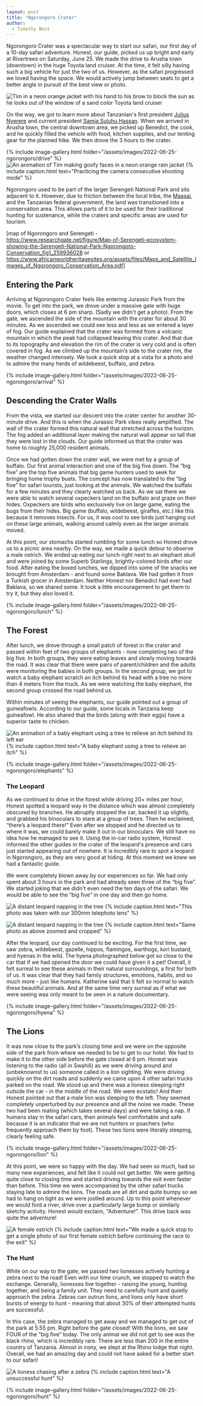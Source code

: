 ```yaml
---
layout: post
title: "Ngorongoro Crater"
author:
  - Timothy Best
---
```


Ngorongoro Crater was a spectacular way to start our safari, our first day of a 10-day safari adventure. Honest, our guide, picked us up bright and early at Rivertrees on Saturday, June 25. We made the drive to Arusha town (downtown) in the huge Toyota land cruiser. At the time, it felt silly having such a big vehicle for just the two of us. However, as the safari progressed we loved having the space. We would actively jump between seats to get a better angle in pursuit of the best view or photo. 

![Tim in a neon orange jacket with his hand to his brow to block the sun as he looks out of the window of a sand color Toyota land cruiser](/assets/images/2022-06-25-ngorongoro/jeep.jpg)

On the way, we got to learn more about Tanzanian's first president [Julius Nyerere](https://en.wikipedia.org/wiki/Julius_Nyerere) and current president [Samia Suluhu Hassan](https://en.wikipedia.org/wiki/Samia_Suluhu_Hassan). When we arrived in Arusha town, the central downtown area, we picked up Benedict, the cook, and he quickly filled the vehicle with food, kitchen supplies, and our tenting gear for the planned hike. We then drove the 3 hours to the crater.

{% include image-gallery.html folder="/assets/images/2022-06-25-ngorongoro/drive" %}
![An animation of Tim making goofy faces in a neon orange rain jacket](/assets/images/2022-06-25-ngorongoro/tim.gif)
{% include caption.html text="Practicing the camera consecutive shooting mode" %}

Ngorongoro used to be part of the larger Serengeti National Park and sits adjacent to it. However, due to friction between the local tribe, the [Maasai](https://en.wikipedia.org/wiki/Maasai_people), and the Tanzanian federal government, the land was transitioned into a conservation area. This allows parts of it to be used for their traditional hunting for sustenance, while the craters and specific areas are used for tourism. 

[map of Ngorongoro and Serengeti - https://www.researchgate.net/figure/Map-of-Serengeti-ecosystem-showing-the-Serengeti-National-Park-Ngorongoro-Conservation_fig1_259936028 or https://www.africanworldheritagesites.org/assets/files/Maps_and_Satellite_Images_of_Ngorongoro_Conservation_Area.pdf] 

## Entering the Park

Arriving at Ngorongoro Crater feels like entering Jurassic Park from the movie. To get into the park, we drove under a massive gate with huge doors, which closes at 6 pm sharp. (Sadly we didn't get a photo). From the gate, we ascended the side of the mountain with the crater for about 30 minutes. As we ascended we could see less and less as we entered a layer of fog. Our guide explained that the crater was formed from a volcanic mountain in which the peak had collapsed leaving this crater. And that due to its topography and elevation the rim of the crater is very cold and is often covered in fog. As we climbed up the mountain’s side to the crater rim, the weather changed intensely. We took a quick stop at a vista for a photo and to admire the many herds of wildebeest, buffalo, and zebra.

{% include image-gallery.html folder="/assets/images/2022-06-25-ngorongoro/arrival" %}

## Descending the Crater Walls

From the vista, we started our descent into the crater center for another 30-minute drive. And this is when the Jurassic Park vibes really amplified. The wall of the crater formed this natural wall that stretched across the horizon. The fog added an additional layer making the natural wall appear so tall that they were lost in the clouds. Our guide informed us that the crater was home to roughly 25,000 resident animals.

Once we had gotten down the crater wall, we were met by a group of buffalo. Our first animal interaction and one of the big five down. The “big five” are the top five animals that big game hunters used to seek for bringing home trophy busts. The concept has now translated to the “big five” for safari tourists, just looking at the animals. We watched the buffalo for a few minutes and they clearly watched us back. As we sat there we were able to watch several oxpeckers land on the buffalo and graze on their hides. Oxpeckers are birds who exclusively live on large game, eating the bugs from their hides. Big game (buffalo, wildebeest, giraffes, etc.) like this because it removes insects. For us, it was cool to see birds just hanging out on these large animals, walking around calmly even as the larger animals moved.   

At this point, our stomachs started rumbling for some lunch so Honest drove us to a picnic area nearby. On the way, we made a quick detour to observe a male ostrich. We ended up eating our lunch right next to an elephant skull and were joined by some Superb Starlings, brightly-colored birds after our food. After eating the boxed lunches, we dipped into some of the snacks we brought from Amsterdam - and found some Baklava. We had gotten it from a Turkish grocer in Amsterdam. Neither Honest nor Benedict had ever had Baklava, so we shared some. It took a little encouragement to get them to try it, but they also loved it.

{% include image-gallery.html folder="/assets/images/2022-06-25-ngorongoro/lunch" %}

## The Forest

After lunch, we drove through a small patch of forest in the crater and passed within feet of two groups of elephants - now completing two of the big five. In both groups, they were eating leaves and slowly moving towards the road. It was clear that there were pairs of parent/children and the adults were monitoring the babies in both groups. In the second group, we got to watch a baby elephant scratch an itch behind its head with a tree no more than 4 meters from the truck. As we were watching the baby elephant, the second group crossed the road behind us.

Within minutes of seeing the elephants, our guide pointed out a group of guineafowls. According to our guide, some locals in Tanzania keep guineafowl. He also shared that the birds (along with their eggs) have a superior taste to chicken.

![An animation of a baby elephant using a tree to relieve an itch behind its left ear](/assets/images/2022-06-25-ngorongoro/elephant.gif)
{% include caption.html text="A baby elephant using a tree to relieve an itch" %}

{% include image-gallery.html folder="/assets/images/2022-06-25-ngorongoro/elephants" %}

### The Leopard

As we continued to drive in the forest while driving 20+ miles per hour, Honest spotted a leopard way in the distance which was almost completely obscured by branches. He abruptly stopped the car, backed it up slightly, and grabbed his binoculars to stare at a group of trees. Then he exclaimed, “there’s a leopard there!” Even after we stopped and he directed us to where it was, we could barely make it out in our binoculars. We still have no idea how he managed to see it. Using the in-car radio system, Honest informed the other guides in the crater of the leopard's presence and cars just started appearing out of nowhere. It is incredibly rare to spot a leopard in Ngorongoro, as they are very good at hiding. At this moment we knew we had a fantastic guide.

We were completely blown away by our experiences so far. We had only spent about 3 hours in the park and had already seen three of the “big five”. We started joking that we didn't even need the ten days of the safari. We would be able to see the “big five” in one day and then go home.

![A distant leopard napping in the tree](/assets/images/2022-06-25-ngorongoro/leopard.jpg)
{% include caption.html text="This photo was taken with our 300mm telephoto lens" %}

![A distant leopard napping in the tree](/assets/images/2022-06-25-ngorongoro/leopard_crop.jpg)
{% include caption.html text="Same photo as above zoomed and cropped" %}

After the leopard, our day continued to be exciting. For the first time, we saw zebra, wildebeest, gazelle, hippos, flamingos, warthogs, kori bustard, and hyenas in the wild. The hyena photographed below got so close to the car that if we had opened the door we could have given it a pet! Overall, it felt surreal to see these animals in their natural surroundings, a first for both of us. It was clear that they had family structures, emotions, habits, and so much more - just like humans. Katherine said that it felt so normal to watch these beautiful animals. And at the same time very surreal as if what we were seeing was only meant to be seen in a nature documentary.

{% include image-gallery.html folder="/assets/images/2022-06-25-ngorongoro/hyena" %}

## The Lions

It was now close to the park’s closing time and we were on the opposite side of the park from where we needed to be to get to our hotel. We had to make it to the other side before the gate closed at 6 pm. Honest was listening to the radio (all in Swahili) as we were driving around and (unbeknownst to us) someone called in a lion sighting. We were driving quickly on the dirt roads and suddenly we came upon 4 other safari trucks parked on the road. We stood up and there was a lioness sleeping right outside the car - in the middle of the road. We were ecstatic! And then Honest pointed out that a male lion was sleeping to the left. They seemed completely unperturbed by our presence and all the noise we made. These two had been mating (which takes several days) and were taking a nap. If humans stay in the safari cars, then animals feel comfortable and safe because it is an indicator that we are not hunters or poachers (who frequently approach them by foot). These two lions were literally sleeping, clearly feeling safe.

{% include image-gallery.html folder="/assets/images/2022-06-25-ngorongoro/lion" %}

At this point, we were so happy with the day. We had seen so much, had so many new experiences, and felt like it could not get better. We were getting quite close to closing time and started driving towards the exit even faster than before. This time we were accompanied by the other safari trucks staying late to admire the lions. The roads are all dirt and quite bumpy so we had to hang on tight as we were jostled around. Up to this point whenever we would ford a river, drive over a particularly large bump or similarly sketchy activity. Honest would exclaim, "Adventure!". This drive back was quite the adventure!

![A female ostrich](/assets/images/2022-06-25-ngorongoro/ostrich.jpg)
{% include caption.html text="We made a quick stop to get a single photo of our first female ostrich before continuing the race to the exit" %}

### The Hunt

While on our way to the gate, we passed two lionesses actively hunting a zebra next to the road! Even with our time crunch, we stopped to watch the exchange. Generally, lionesses live together - raising the young, hunting together, and being a family unit. They need to carefully hunt and quietly approach the zebra. Zebras can outrun lions, and lions only have short bursts of energy to hunt - meaning that about 30% of their attempted hunts are successful. 

In this case, the zebra managed to get away and we managed to get out of the park at 5:55 pm. Right before the gate closed! With the lions, we saw FOUR of the “big five” today. The only animal we did not get to see was the black rhino, which is incredibly rare. There are less than 200 in the entire country of Tanzania. Almost in irony, we slept at the Rhino lodge that night. Overall, we had an amazing day and could not have asked for a better start to our safari!

![A lioness chasing after a zebra](/assets/images/2022-06-25-ngorongoro/chase.gif)
{% include caption.html text="A unsuccessful hunt" %}

{% include image-gallery.html folder="/assets/images/2022-06-25-ngorongoro/hunt" %}
